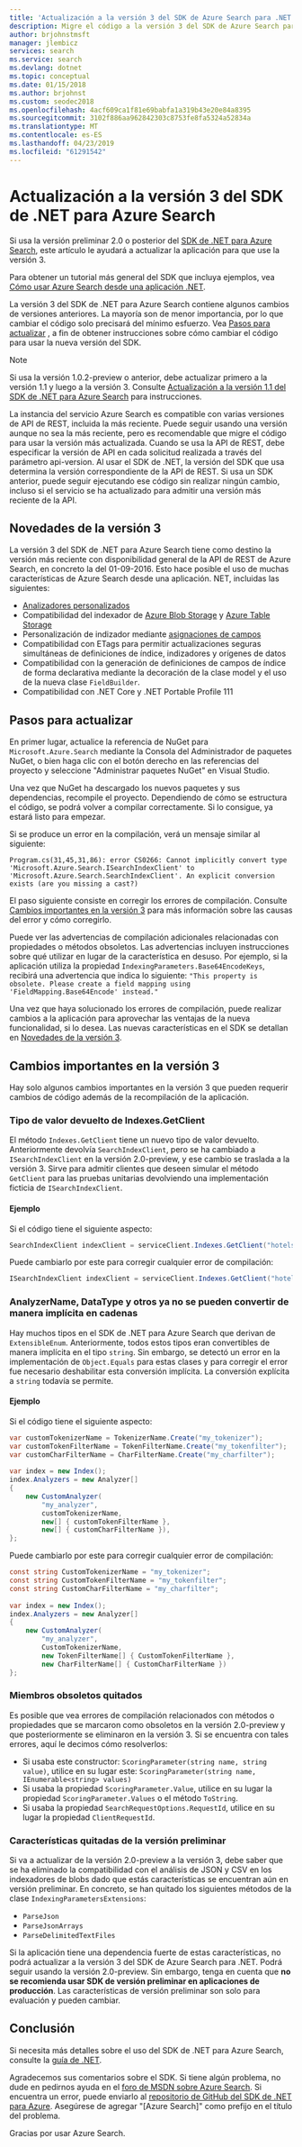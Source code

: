 ```yaml
---
title: 'Actualización a la versión 3 del SDK de Azure Search para .NET: Azure Search'
description: Migre el código a la versión 3 del SDK de Azure Search para .NET a partir de versiones anteriores. Obtenga información sobre las novedades y los cambios de código necesarios.
author: brjohnstmsft
manager: jlembicz
services: search
ms.service: search
ms.devlang: dotnet
ms.topic: conceptual
ms.date: 01/15/2018
ms.author: brjohnst
ms.custom: seodec2018
ms.openlocfilehash: 4acf609ca1f81e69babfa1a319b43e20e84a8395
ms.sourcegitcommit: 3102f886aa962842303c8753fe8fa5324a52834a
ms.translationtype: MT
ms.contentlocale: es-ES
ms.lasthandoff: 04/23/2019
ms.locfileid: "61291542"
---
```

# <a name="upgrading-to-the-azure-search-net-sdk-version-3"></a>Actualización a la versión 3 del SDK de .NET para Azure Search
Si usa la versión preliminar 2.0 o posterior del [SDK de .NET para Azure Search](https://aka.ms/search-sdk), este artículo le ayudará a actualizar la aplicación para que use la versión 3.

Para obtener un tutorial más general del SDK que incluya ejemplos, vea [Cómo usar Azure Search desde una aplicación .NET](search-howto-dotnet-sdk.md).

La versión 3 del SDK de .NET para Azure Search contiene algunos cambios de versiones anteriores. La mayoría son de menor importancia, por lo que cambiar el código solo precisará del mínimo esfuerzo. Vea [Pasos para actualizar](#UpgradeSteps) , a fin de obtener instrucciones sobre cómo cambiar el código para usar la nueva versión del SDK.

> [!NOTE]
> Si usa la versión 1.0.2-preview o anterior, debe actualizar primero a la versión 1.1 y luego a la versión 3. Consulte [Actualización a la versión 1.1 del SDK de .NET para Azure Search](search-dotnet-sdk-migration-version-1.md) para instrucciones.
>
> La instancia del servicio Azure Search es compatible con varias versiones de API de REST, incluida la más reciente. Puede seguir usando una versión aunque no sea la más reciente, pero es recomendable que migre el código para usar la versión más actualizada. Cuando se usa la API de REST, debe especificar la versión de API en cada solicitud realizada a través del parámetro api-version. Al usar el SDK de .NET, la versión del SDK que usa determina la versión correspondiente de la API de REST. Si usa un SDK anterior, puede seguir ejecutando ese código sin realizar ningún cambio, incluso si el servicio se ha actualizado para admitir una versión más reciente de la API.

<a name="WhatsNew"></a>

## <a name="whats-new-in-version-3"></a>Novedades de la versión 3
La versión 3 del SDK de .NET para Azure Search tiene como destino la versión más reciente con disponibilidad general de la API de REST de Azure Search, en concreto la del 01-09-2016. Esto hace posible el uso de muchas características de Azure Search desde una aplicación. NET, incluidas las siguientes:

* [Analizadores personalizados](https://aka.ms/customanalyzers)
* Compatibilidad del indexador de [Azure Blob Storage](search-howto-indexing-azure-blob-storage.md) y [Azure Table Storage](search-howto-indexing-azure-tables.md)
* Personalización de indizador mediante [asignaciones de campos](search-indexer-field-mappings.md)
* Compatibilidad con ETags para permitir actualizaciones seguras simultáneas de definiciones de índice, indizadores y orígenes de datos
* Compatibilidad con la generación de definiciones de campos de índice de forma declarativa mediante la decoración de la clase model y el uso de la nueva clase `FieldBuilder`.
* Compatibilidad con .NET Core y .NET Portable Profile 111

<a name="UpgradeSteps"></a>

## <a name="steps-to-upgrade"></a>Pasos para actualizar
En primer lugar, actualice la referencia de NuGet para `Microsoft.Azure.Search` mediante la Consola del Administrador de paquetes NuGet, o bien haga clic con el botón derecho en las referencias del proyecto y seleccione "Administrar paquetes NuGet" en Visual Studio.

Una vez que NuGet ha descargado los nuevos paquetes y sus dependencias, recompile el proyecto. Dependiendo de cómo se estructura el código, se podrá volver a compilar correctamente. Si lo consigue, ya estará listo para empezar.

Si se produce un error en la compilación, verá un mensaje similar al siguiente:

    Program.cs(31,45,31,86): error CS0266: Cannot implicitly convert type 'Microsoft.Azure.Search.ISearchIndexClient' to 'Microsoft.Azure.Search.SearchIndexClient'. An explicit conversion exists (are you missing a cast?)

El paso siguiente consiste en corregir los errores de compilación. Consulte [Cambios importantes en la versión 3](#ListOfChanges) para más información sobre las causas del error y cómo corregirlo.

Puede ver las advertencias de compilación adicionales relacionadas con propiedades o métodos obsoletos. Las advertencias incluyen instrucciones sobre qué utilizar en lugar de la característica en desuso. Por ejemplo, si la aplicación utiliza la propiedad `IndexingParameters.Base64EncodeKeys`, recibirá una advertencia que indica lo siguiente: `"This property is obsolete. Please create a field mapping using 'FieldMapping.Base64Encode' instead."`

Una vez que haya solucionado los errores de compilación, puede realizar cambios a la aplicación para aprovechar las ventajas de la nueva funcionalidad, si lo desea. Las nuevas características en el SDK se detallan en [Novedades de la versión 3](#WhatsNew).

<a name="ListOfChanges"></a>

## <a name="breaking-changes-in-version-3"></a>Cambios importantes en la versión 3
Hay solo algunos cambios importantes en la versión 3 que pueden requerir cambios de código además de la recompilación de la aplicación.

### <a name="indexesgetclient-return-type"></a>Tipo de valor devuelto de Indexes.GetClient
El método `Indexes.GetClient` tiene un nuevo tipo de valor devuelto. Anteriormente devolvía `SearchIndexClient`, pero se ha cambiado a `ISearchIndexClient` en la versión 2.0-preview, y ese cambio se traslada a la versión 3. Sirve para admitir clientes que deseen simular el método `GetClient` para las pruebas unitarias devolviendo una implementación ficticia de `ISearchIndexClient`.

#### <a name="example"></a>Ejemplo
Si el código tiene el siguiente aspecto:

```csharp
SearchIndexClient indexClient = serviceClient.Indexes.GetClient("hotels");
```

Puede cambiarlo por este para corregir cualquier error de compilación:

```csharp
ISearchIndexClient indexClient = serviceClient.Indexes.GetClient("hotels");
```

### <a name="analyzername-datatype-and-others-are-no-longer-implicitly-convertible-to-strings"></a>AnalyzerName, DataType y otros ya no se pueden convertir de manera implícita en cadenas
Hay muchos tipos en el SDK de .NET para Azure Search que derivan de `ExtensibleEnum`. Anteriormente, todos estos tipos eran convertibles de manera implícita en el tipo `string`. Sin embargo, se detectó un error en la implementación de `Object.Equals` para estas clases y para corregir el error fue necesario deshabilitar esta conversión implícita. La conversión explícita a `string` todavía se permite.

#### <a name="example"></a>Ejemplo
Si el código tiene el siguiente aspecto:

```csharp
var customTokenizerName = TokenizerName.Create("my_tokenizer"); 
var customTokenFilterName = TokenFilterName.Create("my_tokenfilter"); 
var customCharFilterName = CharFilterName.Create("my_charfilter"); 
 
var index = new Index();
index.Analyzers = new Analyzer[] 
{ 
    new CustomAnalyzer( 
        "my_analyzer",  
        customTokenizerName,  
        new[] { customTokenFilterName },  
        new[] { customCharFilterName }), 
}; 
```

Puede cambiarlo por este para corregir cualquier error de compilación:

```csharp
const string CustomTokenizerName = "my_tokenizer"; 
const string CustomTokenFilterName = "my_tokenfilter"; 
const string CustomCharFilterName = "my_charfilter"; 
 
var index = new Index();
index.Analyzers = new Analyzer[] 
{ 
    new CustomAnalyzer( 
        "my_analyzer",  
        CustomTokenizerName,  
        new TokenFilterName[] { CustomTokenFilterName },  
        new CharFilterName[] { CustomCharFilterName })
}; 
```

### <a name="removed-obsolete-members"></a>Miembros obsoletos quitados

Es posible que vea errores de compilación relacionados con métodos o propiedades que se marcaron como obsoletos en la versión 2.0-preview y que posteriormente se eliminaron en la versión 3. Si se encuentra con tales errores, aquí le decimos cómo resolverlos:

- Si usaba este constructor: `ScoringParameter(string name, string value)`, utilice en su lugar este: `ScoringParameter(string name, IEnumerable<string> values)`
- Si usaba la propiedad `ScoringParameter.Value`, utilice en su lugar la propiedad `ScoringParameter.Values` o el método `ToString`.
- Si usaba la propiedad `SearchRequestOptions.RequestId`, utilice en su lugar la propiedad `ClientRequestId`.

### <a name="removed-preview-features"></a>Características quitadas de la versión preliminar

Si va a actualizar de la versión 2.0-preview a la versión 3, debe saber que se ha eliminado la compatibilidad con el análisis de JSON y CSV en los indexadores de blobs dado que estás características se encuentran aún en versión preliminar. En concreto, se han quitado los siguientes métodos de la clase `IndexingParametersExtensions`:

- `ParseJson`
- `ParseJsonArrays`
- `ParseDelimitedTextFiles`

Si la aplicación tiene una dependencia fuerte de estas características, no podrá actualizar a la versión 3 del SDK de Azure Search para .NET. Podrá seguir usando la versión 2.0-preview. Sin embargo, tenga en cuenta que **no se recomienda usar SDK de versión preliminar en aplicaciones de producción**. Las características de versión preliminar son solo para evaluación y pueden cambiar.

## <a name="conclusion"></a>Conclusión
Si necesita más detalles sobre el uso del SDK de .NET para Azure Search, consulte la [guía de .NET](search-howto-dotnet-sdk.md).

Agradecemos sus comentarios sobre el SDK. Si tiene algún problema, no dude en pedirnos ayuda en el [foro de MSDN sobre Azure Search](https://social.msdn.microsoft.com/Forums/azure/home?forum=azuresearch). Si encuentra un error, puede enviarlo al [repositorio de GitHub del SDK de .NET para Azure](https://github.com/Azure/azure-sdk-for-net/issues). Asegúrese de agregar "[Azure Search]" como prefijo en el título del problema.

Gracias por usar Azure Search.
